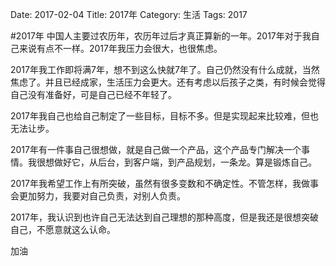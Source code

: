 Date: 2017-02-04
Title: 2017年
Category: 生活
Tags: 2017

#2017年
中国人主要过农历年，农历年过后才真正算新的一年。2017年对于我自己来说有点不一样。2017年我压力会很大，也很焦虑。

2017年我工作即将满7年，想不到这么快就7年了。自己仍然没有什么成就，当然焦虑了。并且已经成家，生活压力会更大。还有考虑以后孩子之类，有时候会觉得自己没有准备好，可是自己已经不年轻了。

2017年我自己也给自己制定了一些目标，目标不多。但是实现起来比较难，但也无法让步。

2017年有一件事自己很想做，就是自己做一个产品，这个产品专门解决一个事情。我很想做好它，从后台，到客户端，到产品规划，一条龙。算是锻炼自己。

2017年我希望工作上有所突破，虽然有很多变数和不确定性。不管怎样，我做事会更加努力，我要对自己负责，对别人负责。

2017年，我认识到也许自己无法达到自己理想的那种高度，但是我还是很想突破自己，不愿意就这么认命。

加油

